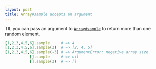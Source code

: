 ```yaml
---
layout: post
title: Array#sample accepts an argument
---
```


TIL you can pass an argument to [`Array#sample`](https://apidock.com/rails/Array/sample) to return more than one random element.

```ruby
[1,2,3,4,5,6].sample     # => 4
[1,2,3,4,5,6].sample(3)  # => [2, 4, 5]
[1,2,3,4,5,6].sample(-3) # => ArgumentError: negative array size
           [].sample     # => nil
           [].sample(3)  # => []
```
